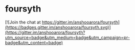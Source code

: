 # foursyth

[![Join the chat at https://gitter.im/anshooarora/foursyth](https://badges.gitter.im/anshooarora/foursyth.svg)](https://gitter.im/anshooarora/foursyth?utm_source=badge&utm_medium=badge&utm_campaign=pr-badge&utm_content=badge)